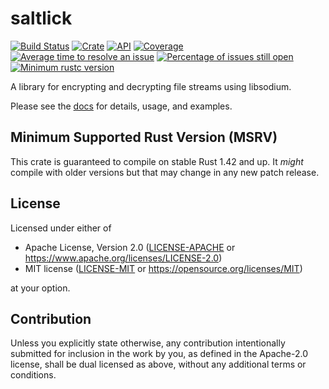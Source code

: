 # saltlick

[![Build Status](https://travis-ci.com/saltlick-crypto/saltlick-rs.svg?branch=master)](https://travis-ci.com/saltlick-crypto/saltlick-rs)
[![Crate](https://img.shields.io/crates/v/saltlick.svg)](https://crates.io/crates/saltlick)
[![API](https://docs.rs/saltlick/badge.svg)](https://docs.rs/saltlick)
[![Coverage](https://codecov.io/gh/saltlick-crypto/saltlick-rs/branch/master/graph/badge.svg)](https://codecov.io/gh/saltlick-crypto/saltlick-rs)
[![Average time to resolve an issue](http://isitmaintained.com/badge/resolution/saltlick-crypto/saltlick-rs.svg)](http://isitmaintained.com/project/saltlick-crypto/saltlick-rs)
[![Percentage of issues still open](http://isitmaintained.com/badge/open/saltlick-crypto/saltlick-rs.svg)](http://isitmaintained.com/project/saltlick-crypto/saltlick-rs)
[![Minimum rustc version](https://img.shields.io/badge/rustc-1.42+-lightgray.svg)](https://github.com/saltlick-crypto/saltlick-rs#minimum-supported-rust-version-msrv)

A library for encrypting and decrypting file streams using libsodium.

Please see the [docs](https://docs.rs/saltlick) for details, usage, and examples.

## Minimum Supported Rust Version (MSRV)

This crate is guaranteed to compile on stable Rust 1.42 and up. It *might*
compile with older versions but that may change in any new patch release.

## License

Licensed under either of

- Apache License, Version 2.0 ([LICENSE-APACHE](LICENSE-APACHE) or
  https://www.apache.org/licenses/LICENSE-2.0)
- MIT license ([LICENSE-MIT](LICENSE-MIT) or https://opensource.org/licenses/MIT)

at your option.

## Contribution

Unless you explicitly state otherwise, any contribution intentionally submitted
for inclusion in the work by you, as defined in the Apache-2.0 license, shall be
dual licensed as above, without any additional terms or conditions.
